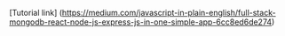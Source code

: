 [Tutorial link]
(https://medium.com/javascript-in-plain-english/full-stack-mongodb-react-node-js-express-js-in-one-simple-app-6cc8ed6de274)